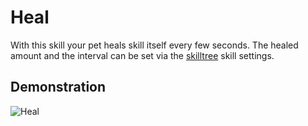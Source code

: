 # Heal

With this skill your pet heals skill itself every few seconds. The healed amount and the interval can be set via the [skilltree](https://github.com/xXKeyleXx/MyPet-Wiki/tree/07680434e1278c970819d5e9518888598106688b/pages/skills/skilltrees/README.md) skill settings.

## Demonstration

![Heal](https://github.com/xXKeyleXx/MyPet-Wiki/tree/07680434e1278c970819d5e9518888598106688b/wiki/images/skills/heal.gif)

